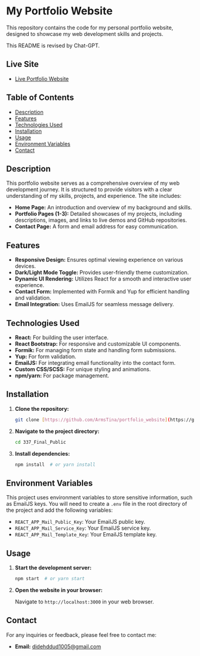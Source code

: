 # My Portfolio Website

This repository contains the code for my personal portfolio website, designed to showcase my web development skills and projects.

This README is revised by Chat-GPT.

## Live Site

- [Live Portfolio Website](https://dyyang.netlify.app/)

## Table of Contents

- [Description](#description)
- [Features](#features)
- [Technologies Used](#technologies-used)
- [Installation](#installation)
- [Usage](#usage)
- [Environment Variables](#environment-variables)
- [Contact](#contact)

## Description

This portfolio website serves as a comprehensive overview of my web development journey. It is structured to provide visitors with a clear understanding of my skills, projects, and experience. The site includes:

- **Home Page:** An introduction and overview of my background and skills.
- **Portfolio Pages (1-3):** Detailed showcases of my projects, including descriptions, images, and links to live demos and GitHub repositories.
- **Contact Page:** A form and email address for easy communication.

## Features

- **Responsive Design:** Ensures optimal viewing experience on various devices.
- **Dark/Light Mode Toggle:** Provides user-friendly theme customization.
- **Dynamic UI Rendering:** Utilizes React for a smooth and interactive user experience.
- **Contact Form:** Implemented with Formik and Yup for efficient handling and validation.
- **Email Integration:** Uses EmailJS for seamless message delivery.

## Technologies Used

- **React:** For building the user interface.
- **React Bootstrap:** For responsive and customizable UI components.
- **Formik:** For managing form state and handling form submissions.
- **Yup:** For form validation.
- **EmailJS:** For integrating email functionality into the contact form.
- **Custom CSS/SCSS:** For unique styling and animations.
- **npm/yarn:** For package management.

## Installation

1.  **Clone the repository:**

    ```bash
    git clone [https://github.com/ArmsTina/portfolio_website](https://github.com/ArmsTina/portfolio_website)
    ```

2.  **Navigate to the project directory:**

    ```bash
    cd 337_Final_Public
    ```

3.  **Install dependencies:**

    ```bash
    npm install  # or yarn install
    ```
    
## Environment Variables

This project uses environment variables to store sensitive information, such as EmailJS keys. You will need to create a `.env` file in the root directory of the project and add the following variables:

-   `REACT_APP_Mail_Public_Key`: Your EmailJS public key.
-   `REACT_APP_Mail_Service_Key`: Your EmailJS service key.
-   `REACT_APP_Mail_Template_Key`: Your EmailJS template key.

## Usage

1.  **Start the development server:**

    ```bash
    npm start  # or yarn start
    ```

2.  **Open the website in your browser:**

    Navigate to `http://localhost:3000` in your web browser.

## Contact

For any inquiries or feedback, please feel free to contact me:

- **Email:** didehddud1005@gmail.com
